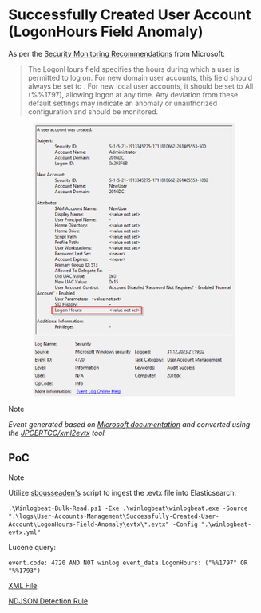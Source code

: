 # Successfully Created User Account (LogonHours Field Anomaly)

As per the [Security Monitoring Recommendations](https://learn.microsoft.com/en-us/previous-versions/windows/it-pro/windows-10/security/threat-protection/auditing/event-4720#security-monitoring-recommendations) from Microsoft:
> The LogonHours field specifies the hours during which a user is permitted to log on. For new domain user accounts, this field should always be set to <value not set>. For new local user accounts, it should be set to All (%%1797), allowing logon at any time. Any deviation from these default settings may indicate an anomaly or unauthorized configuration and should be monitored.

<div align="center">
    <img alt="Successfully Created User Account (LogonHours Field Anomaly)" src="/logs/User-Accounts-Management/Successfully-Created-User-Account/LogonHours-Field-Anomaly/img/LogonHours-Field-Anomaly.png" width="80%">
</div>

> [!NOTE]
> *Event generated based on [Microsoft documentation](https://learn.microsoft.com/en-us/previous-versions/windows/it-pro/windows-10/security/threat-protection/auditing/event-4720) and converted using the [JPCERTCC/xml2evtx](https://github.com/JPCERTCC/xml2evtx) tool.*

## PoC
> [!NOTE]
> Utilize [sbousseaden's](https://github.com/sbousseaden/EVTX-ATTACK-SAMPLES) script to ingest the .evtx file into Elasticsearch.

```
.\Winlogbeat-Bulk-Read.ps1 -Exe .\winlogbeat\winlogbeat.exe -Source ".\logs\User-Accounts-Management\Successfully-Created-User-Account\LogonHours-Field-Anomaly\evtx\*.evtx" -Config ".\winlogbeat-evtx.yml"
```

Lucene query:

```
event.code: 4720 AND NOT winlog.event_data.LogonHours: ("%%1797" OR "%%1793")
```

[XML File](/logs/User-Accounts-Management/Successfully-Created-User-Account/LogonHours-Field-Anomaly/xml/LogonHours-Field-Anomaly.xml)

[NDJSON Detection Rule](/logs/User-Accounts-Management/Successfully-Created-User-Account/LogonHours-Field-Anomaly/ndjson/LogonHours-Field-Anomaly.ndjson)